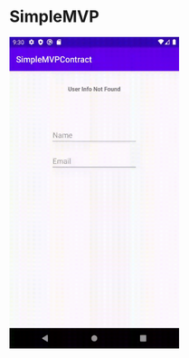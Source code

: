 # SimpleMVP
<img height="550" width="300" alt='Get it on Google Play' src='https://github.com/otabakoglu/SimpleMVP/blob/master/SimpleMVPContractGIF.gif'/>
